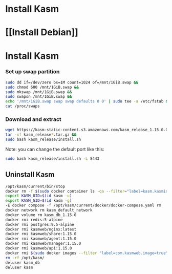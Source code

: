 # Install Kasm

# [[Install Debian]]
# Install Kasm
### Set up swap partition
```sh
sudo dd if=/dev/zero bs=1M count=1024 of=/mnt/1GiB.swap &&
sudo chmod 600 /mnt/1GiB.swap &&
sudo mkswap /mnt/1GiB.swap &&
sudo swapon /mnt/1GiB.swap &&
echo '/mnt/1GiB.swap swap swap defaults 0 0' | sudo tee -a /etc/fstab &&
cat /proc/swaps
```

### Download and extract
```sh
wget https://kasm-static-content.s3.amazonaws.com/kasm_release_1.15.0.06fdc8.tar.gz &&
tar -xf kasm_release*.tar.gz &&
sudo bash kasm_release/install.sh
```
Note: you can change the default port like this:
```sh
sudo bash kasm_release/install.sh -L 8443
```

## Uninstall Kasm
```sh
/opt/kasm/current/bin/stop
docker rm -f $(sudo docker container ls -qa --filter="label=kasm.kasmid")
export KASM_UID=$(id kasm -u)
export KASM_GID=$(id kasm -g)
-E docker compose -f /opt/kasm/current/docker/docker-compose.yaml rm
docker network rm kasm_default_network
docker volume rm kasm_db_1.15.0
docker rmi redis:5-alpine
docker rmi postgres:9.5-alpine
docker rmi kasmweb/nginx:latest
docker rmi kasmweb/share:1.15.0
docker rmi kasmweb/agent:1.15.0
docker rmi kasmweb/manager:1.15.0
docker rmi kasmweb/api:1.15.0
docker rmi $(sudo docker images --filter "label=com.kasmweb.image=true" -q)
rm -rf /opt/kasm/
deluser kasm_db
deluser kasm
```